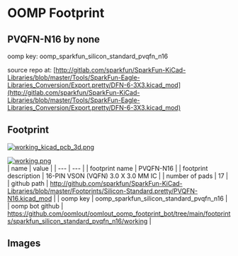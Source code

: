 # OOMP Footprint  
## PVQFN-N16  by none  
  
oomp key: oomp_sparkfun_silicon_standard_pvqfn_n16  
  
source repo at: [http://gitlab.com/sparkfun/SparkFun-KiCad-Libraries/blob/master/Tools/SparkFun-Eagle-Libraries_Conversion/Export.pretty/DFN-6-3X3.kicad_mod](http://gitlab.com/sparkfun/SparkFun-KiCad-Libraries/blob/master/Tools/SparkFun-Eagle-Libraries_Conversion/Export.pretty/DFN-6-3X3.kicad_mod)  
## Footprint  
  
[![working_kicad_pcb_3d.png](working_kicad_pcb_3d_600.png)](working_kicad_pcb_3d.png)  
  
[![working.png](working_600.png)](working.png)  
| name | value | 
| --- | --- | 
| footprint name | PVQFN-N16 | 
| footprint description | 16-PIN VSON (VQFN) 3.0 X 3.0 MM IC | 
| number of pads | 17 | 
| github path | http://github.com/sparkfun/SparkFun-KiCad-Libraries/blob/master/Footprints/Silicon-Standard.pretty/PVQFN-N16.kicad_mod | 
| oomp key | oomp_sparkfun_silicon_standard_pvqfn_n16 | 
| oomp bot github | https://github.com/oomlout/oomlout_oomp_footprint_bot/tree/main/footprints/sparkfun_silicon_standard_pvqfn_n16/working | 
## Images  
